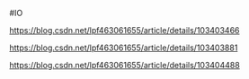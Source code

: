#IO

https://blog.csdn.net/lpf463061655/article/details/103403466

https://blog.csdn.net/lpf463061655/article/details/103403881

https://blog.csdn.net/lpf463061655/article/details/103404488
